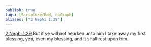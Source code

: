 ```yaml
---
publish: true
tags: [Scripture/BoM, noGraph]
aliases: ["2 Nephi 1:29"]
---
```

[2 Nephi 1:29](https://churchofjesuschrist.org/study/scriptures/bofm/2-ne/1?lang=eng&id=p29#p29) But if ye will not hearken unto him I take away my first blessing, yea, even my blessing, and it shall rest upon him.
